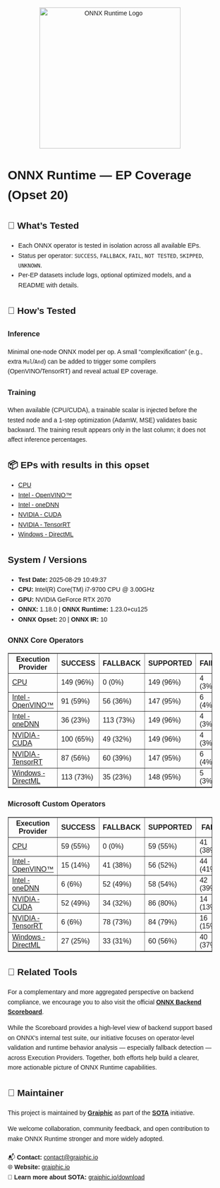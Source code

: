 <div style="font-family:Arial, sans-serif; line-height:1.6; max-width:900px; margin:auto; padding:20px;">

<p align="center">
  <img src="https://github.com/microsoft/onnxruntime/raw/main/docs/images/ONNX_Runtime_logo_dark.png" alt="ONNX Runtime Logo" width="320"/>
</p>

<h1>ONNX Runtime — EP Coverage (Opset 20)</h1>

<h2>🧪 What’s Tested</h2>
<ul>
  <li>Each ONNX operator is tested in isolation across all available EPs.</li>
  <li>Status per operator: <code>SUCCESS</code>, <code>FALLBACK</code>, <code>FAIL</code>, <code>NOT TESTED</code>, <code>SKIPPED</code>, <code>UNKNOWN</code>.</li>
  <li>Per-EP datasets include logs, optional optimized models, and a README with details.</li>
</ul>

<h2>📐 How’s Tested</h2>
<h3>Inference</h3>
<p>
  Minimal one-node ONNX model per op. A small “complexification” (e.g., extra <code>Mul</code>/<code>And</code>)
  can be added to trigger some compilers (OpenVINO/TensorRT) and reveal actual EP coverage.
</p>
<h3>Training</h3>
<p>
  When available (CPU/CUDA), a trainable scalar is injected before the tested node and a 1-step optimization (AdamW, MSE)
  validates basic backward. The training result appears only in the last column; it does not affect inference percentages.
</p>

<h2>📦 EPs with results in this opset</h2>
<ul>
<li><a href="./CPU/" target="_blank">CPU</a></li>
<li><a href="./Intel%20-%20OpenVINO%E2%84%A2/" target="_blank">Intel - OpenVINO™</a></li>
<li><a href="./Intel%20-%20oneDNN/" target="_blank">Intel - oneDNN</a></li>
<li><a href="./NVIDIA%20-%20CUDA/" target="_blank">NVIDIA - CUDA</a></li>
<li><a href="./NVIDIA%20-%20TensorRT/" target="_blank">NVIDIA - TensorRT</a></li>
<li><a href="./Windows%20-%20DirectML/" target="_blank">Windows - DirectML</a></li>
</ul>

<h2>System / Versions</h2>
<ul>
  <li><strong>Test Date:</strong> 2025-08-29 10:49:37</li>
  <li><strong>CPU:</strong> Intel(R) Core(TM) i7-9700 CPU @ 3.00GHz</li>
  <li><strong>GPU:</strong> NVIDIA GeForce RTX 2070</li>
  <li><strong>ONNX:</strong> 1.18.0 | <strong>ONNX Runtime:</strong> 1.23.0+cu125</li>
  <li><strong>ONNX Opset:</strong> 20 | <strong>ONNX IR:</strong> 10</li>
</ul>
<h3>ONNX Core Operators</h3>
<table border="1" cellpadding="6" cellspacing="0">
  <thead>
    <tr>
      <th>Execution Provider</th>
      <th>SUCCESS</th>
      <th>FALLBACK</th>
      <th>SUPPORTED</th>
      <th>FAIL</th>
      <th>NOT TESTED</th>
      <th>SKIPPED</th>
      <th>TRAINING</th>
    </tr>
  </thead>
  <tbody>
<tr><td><a href="./CPU/" target="_blank">CPU</a></td><td>149 (96%)</td><td>0 (0%)</td><td>149 (96%)</td><td>4 (3%)</td><td>0 (0%)</td><td>0 (0%)</td><td><strong>41 (27%)</strong></td></tr>
<tr><td><a href="./Intel%20-%20OpenVINO%E2%84%A2/" target="_blank">Intel - OpenVINO™</a></td><td>91 (59%)</td><td>56 (36%)</td><td>147 (95%)</td><td>6 (4%)</td><td>0 (0%)</td><td>0 (0%)</td><td><strong>0 (0%)</strong></td></tr>
<tr><td><a href="./Intel%20-%20oneDNN/" target="_blank">Intel - oneDNN</a></td><td>36 (23%)</td><td>113 (73%)</td><td>149 (96%)</td><td>4 (3%)</td><td>0 (0%)</td><td>0 (0%)</td><td><strong>0 (0%)</strong></td></tr>
<tr><td><a href="./NVIDIA%20-%20CUDA/" target="_blank">NVIDIA - CUDA</a></td><td>100 (65%)</td><td>49 (32%)</td><td>149 (96%)</td><td>4 (3%)</td><td>0 (0%)</td><td>0 (0%)</td><td><strong>39 (25%)</strong></td></tr>
<tr><td><a href="./NVIDIA%20-%20TensorRT/" target="_blank">NVIDIA - TensorRT</a></td><td>87 (56%)</td><td>60 (39%)</td><td>147 (95%)</td><td>6 (4%)</td><td>0 (0%)</td><td>0 (0%)</td><td><strong>0 (0%)</strong></td></tr>
<tr><td><a href="./Windows%20-%20DirectML/" target="_blank">Windows - DirectML</a></td><td>113 (73%)</td><td>35 (23%)</td><td>148 (95%)</td><td>5 (3%)</td><td>0 (0%)</td><td>0 (0%)</td><td><strong>0 (0%)</strong></td></tr>
</tbody></table>
<h3>Microsoft Custom Operators</h3>
<table border="1" cellpadding="6" cellspacing="0">
  <thead>
    <tr>
      <th>Execution Provider</th>
      <th>SUCCESS</th>
      <th>FALLBACK</th>
      <th>SUPPORTED</th>
      <th>FAIL</th>
      <th>NOT TESTED</th>
      <th>SKIPPED</th>
      <th>TRAINING</th>
    </tr>
  </thead>
  <tbody>
<tr><td><a href="./CPU/" target="_blank">CPU</a></td><td>59 (55%)</td><td>0 (0%)</td><td>59 (55%)</td><td>41 (38%)</td><td>7 (7%)</td><td>0 (0%)</td><td><strong>7 (7%)</strong></td></tr>
<tr><td><a href="./Intel%20-%20OpenVINO%E2%84%A2/" target="_blank">Intel - OpenVINO™</a></td><td>15 (14%)</td><td>41 (38%)</td><td>56 (52%)</td><td>44 (41%)</td><td>7 (7%)</td><td>0 (0%)</td><td><strong>0 (0%)</strong></td></tr>
<tr><td><a href="./Intel%20-%20oneDNN/" target="_blank">Intel - oneDNN</a></td><td>6 (6%)</td><td>52 (49%)</td><td>58 (54%)</td><td>42 (39%)</td><td>7 (7%)</td><td>0 (0%)</td><td><strong>0 (0%)</strong></td></tr>
<tr><td><a href="./NVIDIA%20-%20CUDA/" target="_blank">NVIDIA - CUDA</a></td><td>52 (49%)</td><td>34 (32%)</td><td>86 (80%)</td><td>14 (13%)</td><td>7 (7%)</td><td>0 (0%)</td><td><strong>6 (6%)</strong></td></tr>
<tr><td><a href="./NVIDIA%20-%20TensorRT/" target="_blank">NVIDIA - TensorRT</a></td><td>6 (6%)</td><td>78 (73%)</td><td>84 (79%)</td><td>16 (15%)</td><td>7 (7%)</td><td>0 (0%)</td><td><strong>0 (0%)</strong></td></tr>
<tr><td><a href="./Windows%20-%20DirectML/" target="_blank">Windows - DirectML</a></td><td>27 (25%)</td><td>33 (31%)</td><td>60 (56%)</td><td>40 (37%)</td><td>7 (7%)</td><td>0 (0%)</td><td><strong>0 (0%)</strong></td></tr>
</tbody></table>

<h2>🧭 Related Tools</h2>
<p>
  For a complementary and more aggregated perspective on backend compliance, we encourage you to also visit the official 
  <a href="https://onnx.ai/backend-scoreboard/" target="_blank"><strong>ONNX Backend Scoreboard</strong></a>.
</p>
<p>
  While the Scoreboard provides a high-level view of backend support based on ONNX's internal test suite, our initiative focuses 
  on operator-level validation and runtime behavior analysis — especially fallback detection — across Execution Providers. 
  Together, both efforts help build a clearer, more actionable picture of ONNX Runtime capabilities.
</p>

<h2>🤝 Maintainer</h2>
<p>
  This project is maintained by <strong><a href="https://graiphic.io/" target="_blank">Graiphic</a></strong> 
  as part of the <a href="https://graiphic.io/download/" target="_blank"><strong>SOTA</strong></a> initiative.
</p>
<p>
  We welcome collaboration, community feedback, and open contribution to make ONNX Runtime stronger and more widely adopted.
</p>

<p style="margin-top:20px;">
  📬 <strong>Contact:</strong> <a href="mailto:contact@graiphic.io">contact@graiphic.io</a><br>
  🌐 <strong>Website:</strong> <a href="https://graiphic.io/" target="_blank">graiphic.io</a><br>
  🧠 <strong>Learn more about SOTA:</strong> <a href="https://graiphic.io/download/" target="_blank">graiphic.io/download</a>
</p>


</div>